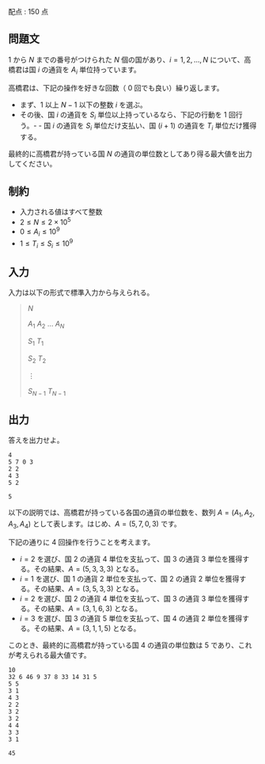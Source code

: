 配点 : $150$ 点

## 問題文

$1$ から $N$ までの番号がつけられた $N$ 個の国があり、$i = 1, 2, \ldots, N$ について、高橋君は国 $i$ の通貨を $A_i$ 単位持っています。

高橋君は、下記の操作を好きな回数（ $0$ 回でも良い）繰り返します。

- まず、$1$ 以上 $N-1$ 以下の整数 $i$ を選ぶ。
- その後、国 $i$ の通貨を $S_i$ 単位以上持っているなら、下記の行動を $1$ 回行う。-   - 国 $i$ の通貨を $S_i$ 単位だけ支払い、国 $(i+1)$ の通貨を $T_i$ 単位だけ獲得する。

最終的に高橋君が持っている国 $N$ の通貨の単位数としてあり得る最大値を出力してください。

## 制約

- 入力される値はすべて整数
- $2 \leq N \leq 2 \times 10^5$
- $0 \leq A_i \leq 10^9$
- $1 \leq T_i \leq S_i \leq 10^9$

## 入力

入力は以下の形式で標準入力から与えられる。

> $N$
> 
> $A_1$ $A_2$ $\ldots$ $A_N$
> 
> $S_1$ $T_1$
> 
> $S_2$ $T_2$
> 
> $\vdots$
> 
> $S_{N-1}$ $T_{N-1}$

## 出力

答えを出力せよ。

```input1
4
5 7 0 3
2 2
4 3
5 2
```

```output1
5
```

以下の説明では、高橋君が持っている各国の通貨の単位数を、数列 $A = (A_1, A_2, A_3, A_4)$ として表します。はじめ、$A = (5, 7, 0, 3)$ です。

下記の通りに $4$ 回操作を行うことを考えます。

- $i = 2$ を選び、国 $2$ の通貨 $4$ 単位を支払って、国 $3$ の通貨 $3$ 単位を獲得する。その結果、$A = (5, 3, 3, 3)$ となる。
- $i = 1$ を選び、国 $1$ の通貨 $2$ 単位を支払って、国 $2$ の通貨 $2$ 単位を獲得する。その結果、$A = (3, 5, 3, 3)$ となる。
- $i = 2$ を選び、国 $2$ の通貨 $4$ 単位を支払って、国 $3$ の通貨 $3$ 単位を獲得する。その結果、$A = (3, 1, 6, 3)$ となる。
- $i = 3$ を選び、国 $3$ の通貨 $5$ 単位を支払って、国 $4$ の通貨 $2$ 単位を獲得する。その結果、$A = (3, 1, 1, 5)$ となる。

このとき、最終的に高橋君が持っている国 $4$ の通貨の単位数は $5$ であり、これが考えられる最大値です。

```input2
10
32 6 46 9 37 8 33 14 31 5
5 5
3 1
4 3
2 2
3 2
3 2
4 4
3 3
3 1
```

```output2
45
```